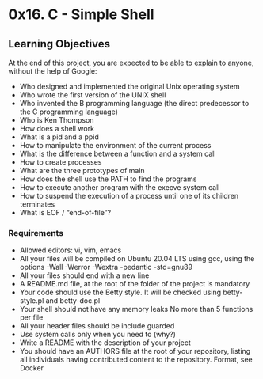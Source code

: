 #	0x16. C - Simple Shell

##	Learning Objectives
At the end of this project, you are expected to be able to explain to anyone, without the help of Google:

-	Who designed and implemented the original Unix operating system
-	Who wrote the first version of the UNIX shell
-	Who invented the B programming language (the direct predecessor to the C programming language)
-	Who is Ken Thompson
-	How does a shell work
-	What is a pid and a ppid
-	How to manipulate the environment of the current process
-	What is the difference between a function and a system call
-	How to create processes
-	What are the three prototypes of main
-	How does the shell use the PATH to find the programs
-	How to execute another program with the execve system call
-	How to suspend the execution of a process until one of its children terminates
-	What is EOF / “end-of-file”?

###	Requirements
-	Allowed editors: vi, vim, emacs
-	All your files will be compiled on Ubuntu 20.04 LTS using gcc, using the options -Wall -Werror -Wextra -pedantic -std=gnu89
-	All your files should end with a new line
-	A README.md file, at the root of the folder of the project is mandatory
-	Your code should use the Betty style. It will be checked using betty-style.pl and betty-doc.pl
-	Your shell should not have any memory leaks
No more than 5 functions per file
-	All your header files should be include guarded
-	Use system calls only when you need to (why?)
-	Write a README with the description of your project
-	You should have an AUTHORS file at the root of your repository, listing all individuals having contributed content to the repository. Format, see Docker
